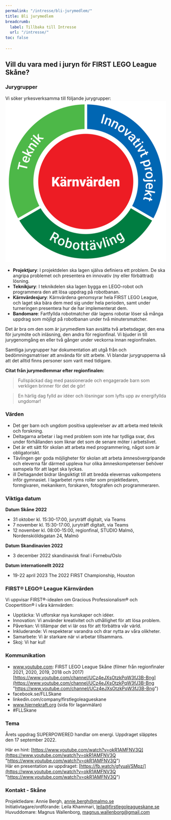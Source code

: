 ```yaml
---
permalink: "/intresse/bli-jurymedlem/"
title: Bli jurymedlem
breadcrumb:
  label: Tillbaka till Intresse
  url: "/intresse/"
toc: false

---
```

## Vill du vara med i juryn för FIRST LEGO League Skåne?

### **Jurygrupper**

Vi söker yrkesverksamma till följande jurygrupper:![](/uploads/se-inndeling-fll-2021.png)

* **Projektjury**: I projektdelen ska lagen själva definiera ett problem. De ska angripa problemet och presentera en innovativ (ny eller förbättrad) lösning.
* **Teknikjury**: I teknikdelen ska lagen bygga en LEGO-robot och programmera den att lösa uppdrag på robotbanan.
* **Kärnvärdesjury**: Kärnvärdena genomsyrar hela FIRST LEGO League, och laget ska bära dem med sig under hela perioden, samt under turneringen presentera hur de har implementerat dem.
* **Bandomare**: Fartfyllda robotmatcher där lagens robotar löser så många uppdrag som möjligt på robotbanan under två minutersmatcher.

Det är bra om den som är jurymedlem kan avsätta två arbetsdagar, den ena för jurymöte och inläsning, den andra för regionfinal. Vi bjuder in till jurygenomgång en eller två gånger under veckorna innan regionfinalen.

Samtliga jurygrupper har dokumentation att utgå från och bedömningsmatriser att använda för sitt arbete. Vi blandar jurygrupperna så att det alltid finns personer som varit med tidigare.

**Citat från jurymedlemmar efter regionfinalen:**

> Fullspäckad dag med passionerade och engagerade barn som verkligen brinner för det de gör!

> En härlig dag fylld av idéer och lösningar som lyfts upp av energifyllda ungdomar!

### Värden

* Det ger barn och ungdom positiva upplevelser av att arbeta med teknik och forskning.
* Deltagarna arbetar i lag med problem som inte har tydliga svar, dvs under förhållanden som liknar det som de senare möter i arbetslivet.
* Det är ett sätt för skolan att arbeta med programmering, något som är obligatoriskt.
* Tävlingen ger goda möjligheter för skolan att arbeta ämnesövergripande och eleverna får därmed uppleva hur olika ämneskompetenser behöver samspela för att laget ska lyckas.
* ill Deltagandet bidrar långsiktigt till att bredda elevernas valkompetens inför gymnasiet. I lagarbetet ryms roller som projektledaren, formgivaren, mekanikern, forskaren, fotografen och programmeraren.

### Viktiga datum

**Datum Skåne 2022**

* 31 oktober		kl. 15:30-17:00, juryträff digitalt, via Teams
* 7 november		kl. 15:30-17:00, juryträff digitalt, via Teams
* 12 november		kl. 08:00-15:00, regionfinal, STUDIO Malmö, Nordenskiöldsgatan 24, Malmö

**Datum Skandinavien 2022**

* 3 december 2022 	skandinavisk final i Fornebu/Oslo

**Datum internationellt 2022**

* 19-22 april 2023	The 2022 FIRST Championship, Houston

### FIRST® LEGO® League Kärnvärden

Vi uppvisar FIRST®-idealen om Gracious Professionalism® och Coopertition® i våra kärnvärden:

* Upptäcka: Vi utforskar nya kunskaper och idéer.
* Innovation: Vi använder kreativitet och uthållighet för att lösa problem.
* Påverkan: Vi tillämpar det vi lär oss för att förbättra vår värld.
* Inkluderande: Vi respekterar varandra och drar nytta av våra olikheter.
* Samarbete: Vi är starkare när vi arbetar tillsammans.
* Skoj: Vi har kul!

### Kommunikation

* www.youtube.com: FIRST LEGO League Skåne (filmer från regionfinaler 2021, 2020, 2019, 2018 och 2017) [https://www.youtube.com/channel/UCz4eJXsOtzkPqW3fJ3B-Bng](https://www.youtube.com/channel/UCz4eJXsOtzkPqW3fJ3B-Bng "https://www.youtube.com/channel/UCz4eJXsOtzkPqW3fJ3B-Bng")
* facebook.se/FLLSkane
* linkedin.com/company/firstlegoleagueskane
* www.hjernekraft.org (sida för laganmälan)
* #FLLSkane

### Tema

Årets uppdrag SUPERPOWERED handlar om energi. Uppdraget släpptes den 17 september 2022.

Här en hint: [https://www.youtube.com/watch?v=okR1AMFNV3Q](https://www.youtube.com/watch?v=okR1AMFNV3Q "https://www.youtube.com/watch?v=okR1AMFNV3Q")  
Här en presentation av uppdraget: [https://fb.watch/gfyuaVSMpz/](https://www.youtube.com/watch?v=okR1AMFNV3Q "https://www.youtube.com/watch?v=okR1AMFNV3Q")

### Kontakt - Skåne

Projektledare: Annie Bergh, annie.bergh@malmo.se  
Initiativtagare/ordförande: Leila Khammari, leila@firstlegoleagueskane.se  
Huvuddomare: Magnus Wallenborg, magnus.wallenborg@gmail.com